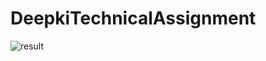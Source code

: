 # DeepkiTechnicalAssignment

![result](https://github.com/BacqueyYohann/DeepkiTechnicalAssignment/3dcristo.jpeg?raw=true)
